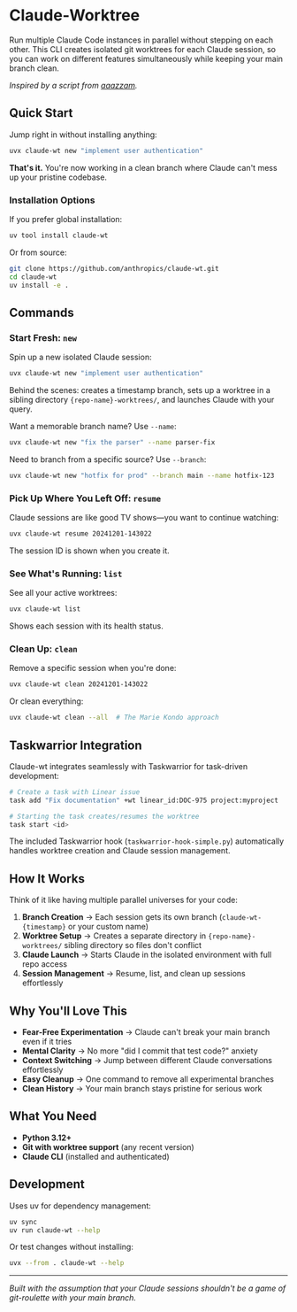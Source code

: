 # Claude-Worktree

Run multiple Claude Code instances in parallel without stepping on each other. This CLI creates isolated git worktrees for each Claude session, so you can work on different features simultaneously while keeping your main branch clean.

*Inspired by a script from [aaazzam](https://github.com/aaazzam).*

## Quick Start

Jump right in without installing anything:

```bash
uvx claude-wt new "implement user authentication"
```

**That's it.** You're now working in a clean branch where Claude can't mess up your pristine codebase.

### Installation Options

If you prefer global installation:

```bash
uv tool install claude-wt
```

Or from source:

```bash
git clone https://github.com/anthropics/claude-wt.git
cd claude-wt
uv install -e .
```

## Commands

### Start Fresh: `new`

Spin up a new isolated Claude session:

```bash
uvx claude-wt new "implement user authentication"
```

Behind the scenes: creates a timestamp branch, sets up a worktree in a sibling directory `{repo-name}-worktrees/`, and launches Claude with your query.

Want a memorable branch name? Use `--name`:

```bash
uvx claude-wt new "fix the parser" --name parser-fix
```

Need to branch from a specific source? Use `--branch`:

```bash
uvx claude-wt new "hotfix for prod" --branch main --name hotfix-123
```

### Pick Up Where You Left Off: `resume`

Claude sessions are like good TV shows—you want to continue watching:

```bash
uvx claude-wt resume 20241201-143022
```

The session ID is shown when you create it.

### See What's Running: `list`

See all your active worktrees:

```bash
uvx claude-wt list
```

Shows each session with its health status.

### Clean Up: `clean`

Remove a specific session when you're done:

```bash
uvx claude-wt clean 20241201-143022
```

Or clean everything:

```bash
uvx claude-wt clean --all  # The Marie Kondo approach
```

## Taskwarrior Integration

Claude-wt integrates seamlessly with Taskwarrior for task-driven development:

```bash
# Create a task with Linear issue
task add "Fix documentation" +wt linear_id:DOC-975 project:myproject

# Starting the task creates/resumes the worktree
task start <id>
```

The included Taskwarrior hook (`taskwarrior-hook-simple.py`) automatically handles worktree creation and Claude session management.

## How It Works

Think of it like having multiple parallel universes for your code:

1. **Branch Creation** → Each session gets its own branch (`claude-wt-{timestamp}` or your custom name)
2. **Worktree Setup** → Creates a separate directory in `{repo-name}-worktrees/` sibling directory so files don't conflict
3. **Claude Launch** → Starts Claude in the isolated environment with full repo access
4. **Session Management** → Resume, list, and clean up sessions effortlessly

## Why You'll Love This

- **Fear-Free Experimentation** → Claude can't break your main branch even if it tries
- **Mental Clarity** → No more "did I commit that test code?" anxiety
- **Context Switching** → Jump between different Claude conversations effortlessly
- **Easy Cleanup** → One command to remove all experimental branches
- **Clean History** → Your main branch stays pristine for serious work

## What You Need

- **Python 3.12+**
- **Git with worktree support** (any recent version)
- **Claude CLI** (installed and authenticated)

## Development

Uses uv for dependency management:

```bash
uv sync
uv run claude-wt --help
```

Or test changes without installing:

```bash
uvx --from . claude-wt --help
```

---

*Built with the assumption that your Claude sessions shouldn't be a game of git-roulette with your main branch.*